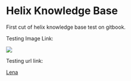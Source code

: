 # Helix Knowledge Base

First cut of helix knowledge base test on gitbook.



Testing Image Link:

![](https://upload.wikimedia.org/wikipedia/en/2/24/Lenna.png)



Testing url link:

[Lena](https://upload.wikimedia.org/wikipedia/en/2/24/Lenna.png)

